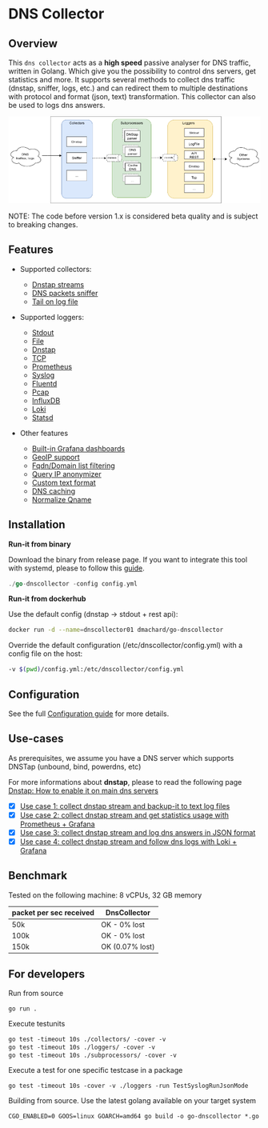 # DNS Collector

##  Overview

This `dns collector` acts as a **high speed** passive analyser for DNS traffic, written in Golang. Which give you the possibility to control dns servers, get statistics and more. It supports several methods to collect dns traffic (dnstap, sniffer, logs, etc.) and can redirect them to multiple destinations with protocol and format (json, text) transformation. This collector can also be used to logs dns answers.

![overview](doc/overview.png)

NOTE: The code before version 1.x is considered beta quality and is subject to breaking changes. 

## Features

- Supported collectors:
    - [Dnstap streams](doc/configuration.md#dns-tap) 
    - [DNS packets sniffer](doc/configuration.md#Dns-Sniffer)
    - [Tail on log file](doc/configuration.md#tail)

- Supported loggers:
    - [Stdout](doc/configuration.md#stdout)
    - [File](doc/configuration.md#log-file)
    - [Dnstap](doc/configuration.md#dnstap-client)
    - [TCP](doc/configuration.md#tcp-client)
    - [Prometheus](doc/configuration.md#rest-api)
    - [Syslog](doc/configuration.md#syslog)
    - [Fluentd](doc/configuration.md#fluentd-client)
    - [Pcap](doc/configuration.md#pcap-file)
    - [InfluxDB](doc/configuration.md#influxdb-client)
    - [Loki](doc/configuration.md#loki-client)
    - [Statsd](doc/configuration.md#statsd-client)

- Other features
    - [Built-in Grafana dashboards](doc/dashboards.md)
    - [GeoIP support](doc/configuration.md#geoip-support)
    - [Fqdn/Domain list filtering](doc/configuration.md#fqdn-filtering)
    - [Query IP anonymizer](doc/configuration.md#ip-anonymization)
    - [Custom text format](doc/configuration.md#custom-text-format)
    - [DNS caching](doc/configuration.md#DNS-Caching)
    - [Normalize Qname](doc/configuration.md#Qname-lowercase)

## Installation

**Run-it from binary**

Download the binary from release page. If you want to integrate this tool with systemd, please to follow this [guide](https://dmachard.github.io/posts/0007-dnscollector-install-binary/).

```go
./go-dnscollector -config config.yml
```

**Run-it from dockerhub**

Use the default config (dnstap -> stdout + rest api):

```bash
docker run -d --name=dnscollector01 dmachard/go-dnscollector
```

Override the default configuration (/etc/dnscollector/config.yml) with a config file on the host:

```bash
-v $(pwd)/config.yml:/etc/dnscollector/config.yml
```

## Configuration

See the full [Configuration guide](doc/configuration.md) for more details.

## Use-cases

As prerequisites, we assume you have a DNS server which supports DNSTap (unbound, bind, powerdns, etc)

For more informations about **dnstap**, please to read the following page [Dnstap: How to enable it on main dns servers](https://dmachard.github.io/posts/0001-dnstap-testing/)

- [x] [Use case 1: collect dnstap stream and backup-it to text log files](https://dmachard.github.io/posts/0034-dnscollector-dnstap-to-log-files/)
- [x] [Use case 2: collect dnstap stream and get statistics usage with Prometheus + Grafana](https://dmachard.github.io/posts/0035-dnscollector-grafana-prometheus/)
- [x] [Use case 3: collect dnstap stream and log dns answers in JSON format](https://dmachard.github.io/posts/0042-dnscollector-dnstap-json-answers/)
- [x] [Use case 4: collect dnstap stream and follow dns logs with Loki + Grafana](https://dmachard.github.io/posts/0044-dnscollector-grafana-loki/)

## Benchmark

Tested on the following machine: 8 vCPUs, 32 GB memory

| packet per sec received| DnsCollector |
| ---- | ---- | 
| 50k   | OK - 0% lost| 
| 100k   | OK - 0% lost| 
| 150k   | OK (0.07% lost)|

## For developers

Run from source 

```
go run .
```

Execute testunits

```
go test -timeout 10s ./collectors/ -cover -v
go test -timeout 10s ./loggers/ -cover -v
go test -timeout 10s ./subprocessors/ -cover -v
```

Execute a test for one specific testcase in a package

```
go test -timeout 10s -cover -v ./loggers -run TestSyslogRunJsonMode
```

Building from source. Use the latest golang available on your target system 
```
CGO_ENABLED=0 GOOS=linux GOARCH=amd64 go build -o go-dnscollector *.go
```
